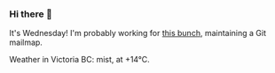 ### Hi there :wave:

It's Wednesday! I'm probably working for [this bunch](https://github.com/kohofinancial), maintaining a Git mailmap.

Weather in Victoria BC: mist, at +14°C.

